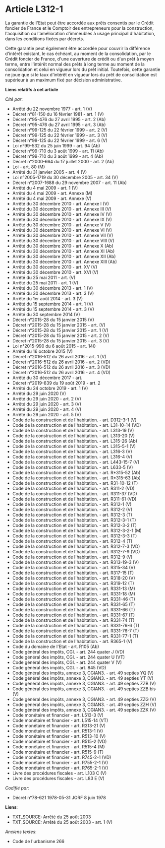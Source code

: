 # Article L312-1

La garantie de l'Etat peut être accordée aux prêts consentis par le Crédit foncier de France et le Comptoir des entrepreneurs
pour la construction, l'acquisition ou l'amélioration d'immeubles à usage principal d'habitation, dans les conditions fixées
par décrets.

Cette garantie peut également être accordée pour couvrir la différence d'intérêt existant, le cas échéant, au moment de la
consolidation, par le Crédit foncier de France, d'une ouverture de crédit ou d'un prêt à moyen terme, entre l'intérêt normal
des prêts à long terme au moment de la consolidation et celui en vigueur lors du prêt initial. Toutefois, cette garantie ne
joue que si le taux d'intérêt en vigueur lors du prêt de consolidation est supérieur à un maximum fixé par décision
administrative.

**Liens relatifs à cet article**

_Cité par_:

  - Arrêté du 22 novembre 1977 - art. 1 (V)
  - Décret n°81-150 du 16 février 1981 - art. 1 (V)
  - Décret n°95-476 du 27 avril 1995 - art. 2 (Ab)
  - Décret n°95-476 du 27 avril 1995 - art. 3 (Ab)
  - Décret n°99-125 du 22 février 1999 - art. 2 (V)
  - Décret n°99-125 du 22 février 1999 - art. 3 (V)
  - Décret n°99-125 du 22 février 1999 - art. 6 (V)
  - Loi n°99-532 du 25 juin 1999 - art. 94 (Ab)
  - Décret n°99-710 du 3 août 1999 - art. 11 (Ab)
  - Décret n°99-710 du 3 août 1999 - art. 4 (Ab)
  - Décret n°2000-664 du 17 juillet 2000 - art. 2 (Ab)
  - Loi - art. 80 (M)
  - Arrêté du 31 janvier 2005 - art. 4 (V)
  - Loi n°2005-1719 du 30 décembre 2005 - art. 34 (V)
  - Décret n°2007-1688 du 29 novembre 2007 - art. 11 (Ab)
  - Arrêté du 4 mai 2009 - art. 1 (V)
  - Arrêté du 4 mai 2009 - art. Annexe (M)
  - Arrêté du 4 mai 2009 - art. Annexe (V)
  - Arrêté du 30 décembre 2010 - art. Annexe I (V)
  - Arrêté du 30 décembre 2010 - art. Annexe III (V)
  - Arrêté du 30 décembre 2010 - art. Annexe IV (V)
  - Arrêté du 30 décembre 2010 - art. Annexe IX (V)
  - Arrêté du 30 décembre 2010 - art. Annexe V (V)
  - Arrêté du 30 décembre 2010 - art. Annexe VI (V)
  - Arrêté du 30 décembre 2010 - art. Annexe VII (V)
  - Arrêté du 30 décembre 2010 - art. Annexe VIII (V)
  - Arrêté du 30 décembre 2010 - art. Annexe X (Ab)
  - Arrêté du 30 décembre 2010 - art. Annexe XI (Ab)
  - Arrêté du 30 décembre 2010 - art. Annexe XII (Ab)
  - Arrêté du 30 décembre 2010 - art. Annexe XIII (Ab)
  - Arrêté du 30 décembre 2010 - art. XV (V)
  - Arrêté du 30 décembre 2010 - art. XVI (V)
  - Arrêté du 25 mai 2011 - art. (V)
  - Arrêté du 25 mai 2011 - art. 1 (V)
  - Arrêté du 30 décembre 2013 - art. 1 (V)
  - Arrêté du 30 décembre 2013 - art. 3 (V)
  - Arrêté du 1er août 2014 - art. 3 (V)
  - Arrêté du 15 septembre 2014 - art. 1 (V)
  - Arrêté du 15 septembre 2014 - art. 3 (V)
  - Arrêté du 30 septembre 2014 (V)
  - Décret n°2015-28 du 15 janvier 2015 (V)
  - Décret n°2015-28 du 15 janvier 2015 - art. (V)
  - Décret n°2015-28 du 15 janvier 2015 - art. 1 (V)
  - Décret n°2015-28 du 15 janvier 2015 - art. 2 (V)
  - Décret n°2015-28 du 15 janvier 2015 - art. 3 (V)
  - Loi n°2015-990 du 6 août 2015 - art. 140
  - Arrêté du 16 octobre 2015 (V)
  - Décret n°2016-512 du 26 avril 2016 - art. 1 (V)
  - Décret n°2016-512 du 26 avril 2016 - art. 2 (VD)
  - Décret n°2016-512 du 26 avril 2016 - art. 3 (VD)
  - Décret n°2016-512 du 26 avril 2016 - art. 4 (VD)
  - Arrêté du 30 décembre 2017 - art.
  - Décret n°2019-839 du 19 août 2019 - art. 2
  - Arrêté du 24 octobre 2019 - art. 1 (V)
  - Arrêté du 29 juin 2020 (V)
  - Arrêté du 29 juin 2020 - art. 2 (V)
  - Arrêté du 29 juin 2020 - art. 3 (V)
  - Arrêté du 29 juin 2020 - art. 4 (V)
  - Arrêté du 29 juin 2020 - art. 5 (V)
  - Code de la construction et de l'habitation. - art. D312-3-1 (V)
  - Code de la construction et de l'habitation. - art. L31-10-14 (VD)
  - Code de la construction et de l'habitation. - art. L313-19 (V)
  - Code de la construction et de l'habitation. - art. L313-20 (V)
  - Code de la construction et de l'habitation. - art. L315-26 (Ab)
  - Code de la construction et de l'habitation. - art. L315-5-1 (V)
  - Code de la construction et de l'habitation. - art. L316-3 (V)
  - Code de la construction et de l'habitation. - art. L316-4 (V)
  - Code de la construction et de l'habitation. - art. L443-15-7 (V)
  - Code de la construction et de l'habitation. - art. L633-5 (V)
  - Code de la construction et de l'habitation. - art. R*315-52 (Ab)
  - Code de la construction et de l'habitation. - art. R*315-63 (Ab)
  - Code de la construction et de l'habitation. - art. R31-10-12 (T)
  - Code de la construction et de l'habitation. - art. R311-2 (VD)
  - Code de la construction et de l'habitation. - art. R311-37 (VD)
  - Code de la construction et de l'habitation. - art. R311-61 (VD)
  - Code de la construction et de l'habitation. - art. R312-1 (V)
  - Code de la construction et de l'habitation. - art. R312-2 (V)
  - Code de la construction et de l'habitation. - art. R312-3 (T)
  - Code de la construction et de l'habitation. - art. R312-3-1 (T)
  - Code de la construction et de l'habitation. - art. R312-3-2 (T)
  - Code de la construction et de l'habitation. - art. R312-3-2-1 (M)
  - Code de la construction et de l'habitation. - art. R312-3-3 (T)
  - Code de la construction et de l'habitation. - art. R312-4 (T)
  - Code de la construction et de l'habitation. - art. R312-7-3 (VD)
  - Code de la construction et de l'habitation. - art. R312-7-9 (VD)
  - Code de la construction et de l'habitation. - art. R312-9 (V)
  - Code de la construction et de l'habitation. - art. R313-19-3 (V)
  - Code de la construction et de l'habitation. - art. R315-34 (V)
  - Code de la construction et de l'habitation. - art. R317-15 (T)
  - Code de la construction et de l'habitation. - art. R318-20 (V)
  - Code de la construction et de l'habitation. - art. R319-12 (T)
  - Code de la construction et de l'habitation. - art. R331-13 (M)
  - Code de la construction et de l'habitation. - art. R331-18 (M)
  - Code de la construction et de l'habitation. - art. R331-46 (T)
  - Code de la construction et de l'habitation. - art. R331-65 (T)
  - Code de la construction et de l'habitation. - art. R331-66 (T)
  - Code de la construction et de l'habitation. - art. R331-67 (T)
  - Code de la construction et de l'habitation. - art. R331-74 (T)
  - Code de la construction et de l'habitation. - art. R331-76-6 (T)
  - Code de la construction et de l'habitation. - art. R331-76-7 (T)
  - Code de la construction et de l'habitation. - art. R331-77-1 (T)
  - Code de la construction et de l'habitation. - art. R365-1 (V)
  - Code du domaine de l'Etat - art. R105 (Ab)
  - Code général des impôts, CGI. - art. 244 quater J (VD)
  - Code général des impôts, CGI. - art. 244 quater U (VT)
  - Code général des impôts, CGI. - art. 244 quater V (V)
  - Code général des impôts, CGI. - art. 845 (VD)
  - Code général des impôts, annexe 3, CGIAN3. - art. 49 septies YQ (V)
  - Code général des impôts, annexe 3, CGIAN3. - art. 49 septies YT (V)
  - Code général des impôts, annexe 3, CGIAN3. - art. 49 septies ZZB (V)
  - Code général des impôts, annexe 3, CGIAN3. - art. 49 septies ZZB bis (V)
  - Code général des impôts, annexe 3, CGIAN3. - art. 49 septies ZZG (V)
  - Code général des impôts, annexe 3, CGIAN3. - art. 49 septies ZZH (V)
  - Code général des impôts, annexe 3, CGIAN3. - art. 49 septies ZZK (V)
  - Code monétaire et financier - art. L513-3 (V)
  - Code monétaire et financier - art. L515-14 (VT)
  - Code monétaire et financier - art. R313-21 (V)
  - Code monétaire et financier - art. R513-1 (V)
  - Code monétaire et financier - art. R513-10 (V)
  - Code monétaire et financier - art. R515-2 (VD)
  - Code monétaire et financier - art. R515-4 (M)
  - Code monétaire et financier - art. R515-9 (T)
  - Code monétaire et financier - art. R745-2-1 (VD)
  - Code monétaire et financier - art. R755-2-1 (V)
  - Code monétaire et financier - art. R765-2-1 (V)
  - Livre des procédures fiscales - art. L103 C (V)
  - Livre des procédures fiscales - art. L83 E (V)

_Codifié par_:

  - Décret n°78-621 1978-05-31 JORF 8 juin 1978

**Liens**:

  - TXT_SOURCE: Arrêté du 25 août 2003
  - TXT_SOURCE: Arrêté du 25 août 2003 - art. 1 (V)

_Anciens textes_:

  - Code de l'urbanisme 266
